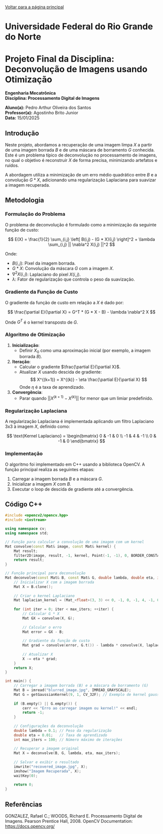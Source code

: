 <script type="text/javascript" async
  src="https://cdn.jsdelivr.net/npm/mathjax@3/es5/tex-mml-chtml.js">
</script>

[Voltar para a página principal](../index.md)

# Universidade Federal do Rio Grande do Norte

# Projeto Final da Disciplina: Deconvolução de Imagens usando Otimização

**Engenharia Mecatrônica**  
**Disciplina: Processamento Digital de Imagens**

**Aluno(a):** Pedro Arthur Oliveira dos Santos  
**Professor(a):** Agostinho Brito Junior  
**Data:** 15/01/2025  

## Introdução

Neste projeto, abordamos a recuperação de uma imagem limpa $X$ a partir de uma imagem borrada $B$ e de uma máscara de borramento $G$ conhecida. Este é um problema típico de deconvolução no processamento de imagens, no qual o objetivo é reconstruir $X$ de forma precisa, minimizando artefatos e ruídos.

A abordagem utiliza a minimização de um erro médio quadrático entre $B$ e a convolução $G * X$, adicionando uma regularização Laplaciana para suavizar a imagem recuperada.  

## Metodologia

### Formulação do Problema

O problema de deconvolução é formulado como a minimização da seguinte função de custo:

$$
E(X) = \frac{1}{2} \sum_{i,j} \left[ B(i,j) - (G * X)(i,j) \right]^2 + \lambda \sum_{i,j} || \nabla^2 X(i,j) ||^2
$$

Onde:
- $B(i,j)$: Pixel da imagem borrada.
- $G * X$: Convolução da máscara $G$ com a imagem $X$.
- $\nabla^2 X(i,j)$: Laplaciano do pixel $X(i,j)$.
- $\lambda$: Fator de regularização que controla o peso da suavização.

### Gradiente da Função de Custo

O gradiente da função de custo em relação a $X$ é dado por:

$$
\frac{\partial E}{\partial X} = G^T * (G * X - B) - \lambda \nabla^2 X
$$

Onde $G^T$ é o kernel transposto de $G$.

### Algoritmo de Otimização

1. **Inicialização**:
   - Definir $X_0$ como uma aproximação inicial (por exemplo, a imagem borrada $B$).
2. **Iteração**:
   - Calcular o gradiente $\frac{\partial E}{\partial X}$.
   - Atualizar $X$ usando descida de gradiente:
     $$
     X^{(k+1)} = X^{(k)} - \eta \frac{\partial E}{\partial X}
     $$
     Onde $\eta$ é a taxa de aprendizado.
3. **Convergência**:
   - Parar quando $||X^{(k+1)} - X^{(k)}||$ for menor que um limiar predefinido.

### Regularização Laplaciana

A regularização Laplaciana é implementada aplicando um filtro Laplaciano 3x3 à imagem $X$, definido como:

$$
\text{Kernel Laplaciano} =
\begin{bmatrix}
0 & -1 & 0 \\
-1 & 4 & -1 \\
0 & -1 & 0
\end{bmatrix}
$$

### Implementação

O algoritmo foi implementado em C++ usando a biblioteca OpenCV. A função principal realiza as seguintes etapas:
1. Carregar a imagem borrada $B$ e a máscara $G$.
2. Inicializar a imagem $X$ com $B$.
3. Executar o loop de descida de gradiente até a convergência.

## Código C++

```cpp
#include <opencv2/opencv.hpp>
#include <iostream>

using namespace cv;
using namespace std;

// Função para calcular a convolução de uma imagem com um kernel
Mat convolve(const Mat& image, const Mat& kernel) {
    Mat result;
    filter2D(image, result, -1, kernel, Point(-1, -1), 0, BORDER_CONSTANT);
    return result;
}

// Função principal para deconvolução
Mat deconvolve(const Mat& B, const Mat& G, double lambda, double eta, int max_iters) {
    // Inicializar X com a imagem borrada
    Mat X = B.clone();
    
    // Criar o kernel Laplaciano
    Mat laplacian_kernel = (Mat_<float>(3, 3) << 0, -1, 0, -1, 4, -1, 0, -1, 0);
    
    for (int iter = 0; iter < max_iters; ++iter) {
        // Calcular G * X
        Mat GX = convolve(X, G);
        
        // Calcular o erro
        Mat error = GX - B;
        
        // Gradiente da função de custo
        Mat grad = convolve(error, G.t()) - lambda * convolve(X, laplacian_kernel);
        
        // Atualizar X
        X -= eta * grad;
    }
    return X;
}

int main() {
    // Carregar a imagem borrada (B) e a máscara de borramento (G)
    Mat B = imread("blurred_image.jpg", IMREAD_GRAYSCALE);
    Mat G = getGaussianKernel(9, 1, CV_32F); // Exemplo de kernel gaussiano
    
    if (B.empty() || G.empty()) {
        cerr << "Erro ao carregar imagem ou kernel!" << endl;
        return -1;
    }
    
    // Configurações da deconvolução
    double lambda = 0.1; // Peso da regularização
    double eta = 0.01;   // Taxa de aprendizado
    int max_iters = 100; // Número máximo de iterações
    
    // Recuperar a imagem original
    Mat X = deconvolve(B, G, lambda, eta, max_iters);
    
    // Salvar e exibir o resultado
    imwrite("recovered_image.jpg", X);
    imshow("Imagem Recuperada", X);
    waitKey(0);
    
    return 0;
}

```


## Referências
GONZALEZ, Rafael C.; WOODS, Richard E. Processamento Digital de Imagens. Pearson Prentice Hall, 2008.
OpenCV Documentation: https://docs.opencv.org/
